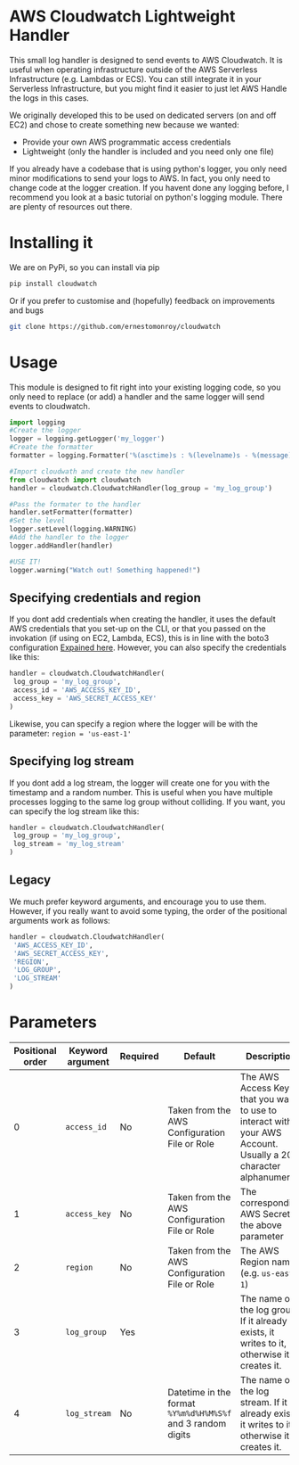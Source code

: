 # AWS Cloudwatch Lightweight Handler

This small log handler is designed to send events to AWS Cloudwatch. It is useful when operating infrastructure outside of the AWS Serverless Infrastructure (e.g. Lambdas or ECS). You can still integrate it in your Serverless Infrastructure, but you might find it easier to just let AWS Handle the logs in this cases.

We originally developed this to be used on dedicated servers (on and off EC2) and chose to create something new because we wanted:

* Provide your own AWS programmatic access credentials
* Lightweight (only the handler is included and you need only one file)

If you already have a codebase that is using python's logger, you only need minor modifications to send your logs to AWS. In fact, you only need to change code at the logger creation. If you havent done any logging before, I recommend you look at a basic tutorial on python's logging module. There are plenty of resources out there.

# Installing it

We are on PyPi, so you can install via pip

```bash
pip install cloudwatch
```

Or if you prefer to customise and (hopefully) feedback on improvements and bugs

```bash
git clone https://github.com/ernestomonroy/cloudwatch
```

# Usage

This module is designed to fit right into your existing logging code, so you only need to replace (or add) a handler and the same logger will send events to cloudwatch.

```python
import logging
#Create the logger
logger = logging.getLogger('my_logger')
#Create the formatter
formatter = logging.Formatter('%(asctime)s : %(levelname)s - %(message)s')

#Import cloudwath and create the new handler
from cloudwatch import cloudwatch
handler = cloudwatch.CloudwatchHandler(log_group = 'my_log_group')

#Pass the formater to the handler
handler.setFormatter(formatter)
#Set the level
logger.setLevel(logging.WARNING)
#Add the handler to the logger
logger.addHandler(handler)

#USE IT!
logger.warning("Watch out! Something happened!")
```

## Specifying credentials and region

If you dont add credentials when creating the handler, it uses the default AWS credentials that you set-up on the CLI, or that you passed on the invokation (if using on EC2, Lambda, ECS), this is in line with the boto3 configuration [Expained here](https://boto3.amazonaws.com/v1/documentation/api/latest/guide/configuration.html). However, you can also specify the credentials like this:

```python
handler = cloudwatch.CloudwatchHandler(
 log_group = 'my_log_group',
 access_id = 'AWS_ACCESS_KEY_ID', 
 access_key = 'AWS_SECRET_ACCESS_KEY'
)
```

Likewise, you can specify a region where the logger will be with the parameter: `region = 'us-east-1'`

## Specifying log stream

If you dont add a log stream, the logger will create one for you with the timestamp and a random number. This is useful when you have multiple processes logging to the same log group without colliding. If you want, you can specify the log stream like this:

```python
handler = cloudwatch.CloudwatchHandler(
 log_group = 'my_log_group',
 log_stream = 'my_log_stream'
)
```

## Legacy

We much prefer keyword arguments, and encourage you to use them. However, if you really want to avoid some typing, the order of the positional arguments work as follows:

```python
handler = cloudwatch.CloudwatchHandler(
 'AWS_ACCESS_KEY_ID',
 'AWS_SECRET_ACCESS_KEY',
 'REGION',
 'LOG_GROUP',
 'LOG_STREAM'
)
```

# Parameters

|Positional order|Keyword argument|Required|Default|Description|
|---|---|---|---|---|
|0|`access_id`|No|Taken from the AWS Configuration File or Role|The AWS Access Key ID that you want to use to interact with your AWS Account. Usually a 20 character alphanumeric.|
|1|`access_key`|No|Taken from the AWS Configuration File or Role|The corresponding AWS Secret to the above parameter|
|2|`region`|No|Taken from the AWS Configuration File or Role|The AWS Region name (e.g. `us-east-1`)|
|3|`log_group`|Yes||The name of the log group. If it already exists, it writes to it, otherwise it creates it.|
|4|`log_stream`|No|Datetime in the format `%Y%m%d%H%M%S%f` and 3 random digits|The name of the log stream. If it already exists, it writes to it, otherwise it creates it.|


